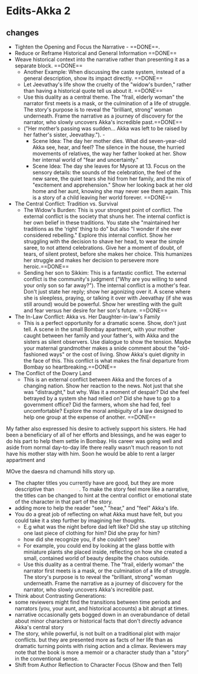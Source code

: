 # Edits-Akka 2

## changes 
- Tighten the Opening and Focus the Narrative - ==DONE==. 
- Reduce or Reframe Historical and General Information ==DONE==
- Weave historical context into the narrative rather than presenting it as a separate block. ==DONE==
    * Another Example: When discussing the caste system, instead of a general description, show its impact directly. ==DONE==
    * Let Jeevathay's life show the cruelty of the "widow's burden," rather than having a historical quote tell us about it. ==DONE==
    * Use this duality as a central theme. The "frail, elderly woman" the narrator first meets is a mask, or the culmination of a life of struggle. The story's purpose is to reveal the "brilliant, strong" woman underneath. Frame the narrative as a journey of discovery for the narrator, who slowly uncovers Akka's incredible past.==DONE==
    * ("Her mother’s passing was sudden... Akka was left to be raised by her father's sister, Jeevathay."). - 
        - Scene Idea: The day her mother dies. What did seven-year-old Akka see, hear, and feel? The silence in the house, the hurried movements of relatives, the way her father looked at her. Show her internal world of "fear and uncertainty."
        - Scene Idea: The day she leaves for Mysore at 13. Focus on the sensory details: the sounds of the celebration, the feel of the new saree, the quiet tears she hid from her family, and the mix of "excitement and apprehension." Show her looking back at her old home and her aunt, knowing she may never see them again. This is a story of a child leaving her world forever. ==DONE==
- The Central Conflict: Tradition vs. Survival
     - The Widow's Burden: This is your strongest point of conflict. The external conflict is the society that shuns her. The internal conflict is her own belief in these traditions. You state she "maintained her traditions as the 'right' thing to do" but also "I wonder if she ever considered rebelling." Explore this internal conflict. Show her struggling with the decision to shave her head, to wear the simple saree, to not attend celebrations. Give her a moment of doubt, of tears, of silent protest, before she makes her choice. This humanizes her struggle and makes her decision to persevere more heroic.==DONE==
     - Sending her son to Sikkim: This is a fantastic conflict. The external conflict is the community's judgment ("Why are you willing to send your only son so far away?"). The internal conflict is a mother's fear. Don't just state her reply; show her agonizing over it. A scene where she is sleepless, praying, or talking it over with Jeevathay (if she was still around) would be powerful. Show her wrestling with the guilt and fear versus her desire for her son's future. ==DONE==
- The In-Law Conflict: Akka vs. Her Daughter-in-law's Family
     - This is a perfect opportunity for a dramatic scene. Show, don't just tell. A scene in the small Bombay apartment, with your mother caught between her family and your father's, with Akka and the sisters as silent observers. Use dialogue to show the tension. Maybe your maternal grandmother makes a snide comment about the "old-fashioned ways" or the cost of living. Show Akka's quiet dignity in the face of this. This conflict is what makes the final departure from Bombay so heartbreaking.==DONE==
- The Conflict of the Dowry Land
     - This is an external conflict between Akka and the forces of a changing nation. Show her reaction to the news. Not just that she was "distraught," but why. Was it a moment of despair? Did she feel betrayed by a system she had relied on? Did she have to go to a government office? Did the farmers, whom she had fed, feel uncomfortable? Explore the moral ambiguity of a law designed to help one group at the expense of another. ==DONE==

My father also expressed his desire to actively support his sisters. He had been a beneficiary of all of her efforts and blessings, and he was eager to do his part to help them settle in Bombay. His career was going well and aside from normal day-to-day life there really wasn't much reason to not have his mother stay with him. Soon he would be able to rent a larger appartment and 

MOve the daesra nd chamundi hills story up.

- The chapter titles you currently have are good, but they are more descriptive than <font color="#fdeada">evocative</font>. To make the story feel more like a narrative, the titles can be changed to hint at the central conflict or emotional state of the character in that part of the story.
- adding more to help the reader "see," "hear," and "feel" Akka's life.
- You do a great job of reflecting on what Akka must have felt, but you could take it a step further by imagining her thoughts. 
    -  E.g what was the night before dad left like? Did she stay up stitching one last piece of clothing for him? Did she pray for him? 
    - how did she recognize you, if she couldn’t see?
    - For example, you could end by looking at the glass bottle with miniature plants she placed inside, reflecting on how she created a small, contained world of beauty despite the chaos outside. 
    - Use this duality as a central theme. The "frail, elderly woman" the narrator first meets is a mask, or the culmination of a life of struggle. The story's purpose is to reveal the "brilliant, strong" woman underneath. Frame the narrative as a journey of discovery for the narrator, who slowly uncovers Akka's incredible past.
- Think about Contrasting Generations: 
- some reviewers might find the transitions between time periods and narrators (you, your aunt, and historical accounts) a bit abrupt at times. 
- narrative occasionally gets bogged down in an overabundance of detail about minor characters or historical facts that don't directly advance Akka's central story
- The story, while powerful, is not built on a traditional plot with major conflicts. but they are presented more as facts of her life than as dramatic turning points with rising action and a climax. Reviewers may note that the book is more a memoir or a character study than a "story" in the conventional sense.
- Shift from Author Reflection to Character Focus (Show and then Tell)



